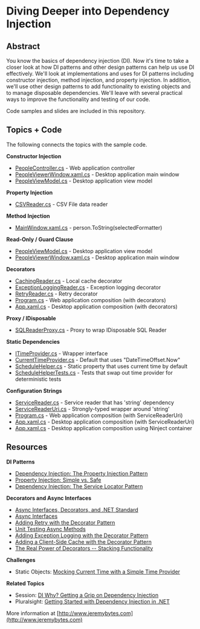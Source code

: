 # Diving Deeper into Dependency Injection

## Abstract  

You know the basics of dependency injection (DI). Now it's time to take a closer look at how DI patterns and other design patterns can help us use DI effectively. We'll look at implementations and uses for DI patterns including constructor injection, method injection, and property injection. In addition, we'll use other design patterns to add functionality to existing objects and to manage disposable dependencies. We'll leave with several practical ways to improve the functionality and testing of our code.  

Code samples and slides are included in this repository.

## Topics + Code  

The following connects the topics with the sample code.  

**Constructor Injection**  
* [PeopleController.cs](/04-diving-deeper-into-dependency-injection/MainDemo/PeopleViewer/Controllers/PeopleController.cs) - Web application controller
* [PeopleViewerWindow.xaml.cs](/04-diving-deeper-into-dependency-injection/MainDemo/PeopleViewer.View/PeopleViewerWindow.xaml.cs) - Desktop application main window
* [PeopleViewModel.cs](/04-diving-deeper-into-dependency-injection/MainDemo/PeopleViewer.Presentation/PeopleViewModel.cs) - Desktop application view model

**Property Injection**  
* [CSVReader.cs](/04-diving-deeper-into-dependency-injection/MainDemo/PersonDataReader.CSV/CSVReader.cs) - CSV File data reader  

**Method Injection**  
* [MainWindow.xaml.cs](/04-diving-deeper-into-dependency-injection/MethodInjection/PeopleViewer/MainWindow.xaml.cs) - person.ToString(selectedFormatter)  

**Read-Only / Guard Clause**  
* [PeopleViewModel.cs](/04-diving-deeper-into-dependency-injection/MainDemo/PeopleViewer.Presentation/PeopleViewModel.cs) - Desktop application view model
* [PeopleViewerWindow.xaml.cs](/04-diving-deeper-into-dependency-injection/MainDemo/PeopleViewer.View/PeopleViewerWindow.xaml.cs) - Desktop application main window

**Decorators**
* [CachingReader.cs](/04-diving-deeper-into-dependency-injection/MainDemo/PersonDataReader.Decorators/CachingReader.cs) - Local cache decorator  
* [ExceptionLoggingReader.cs](/04-diving-deeper-into-dependency-injection/MainDemo/PersonDataReader.Decorators/ExceptionLoggingReader.cs) - Exception logging decorator  
* [RetryReader.cs](/04-diving-deeper-into-dependency-injection/MainDemo/PersonDataReader.Decorators/RetryReader.cs) - Retry decorator  
* [Program.cs](/04-diving-deeper-into-dependency-injection/MainDemo/PeopleViewer/Program.cs) - Web application composition (with decorators)  
* [App.xaml.cs](/04-diving-deeper-into-dependency-injection/MainDemo/PeopleViewer.Desktop/App.xaml.cs) - Desktop application composition (with decorators)  

**Proxy / IDisposable**  
* [SQLReaderProxy.cs](/04-diving-deeper-into-dependency-injection/MainDemo/PersonDataReader.SQL/SQLReaderProxy.cs) - Proxy to wrap IDisposable SQL Reader  

**Static Dependencies**  
* [ITimeProvider.cs](/04-diving-deeper-into-dependency-injection/StaticDependencies/HouseControl.Library/Schedules/ITimeProvider.cs) - Wrapper interface
* [CurrentTimeProvider.cs](/04-diving-deeper-into-dependency-injection/StaticDependencies/HouseControl.Library/Schedules/CurrentTimeProvider.cs) - Default that uses "DateTimeOffset.Now"  
* [ScheduleHelper.cs](/04-diving-deeper-into-dependency-injection/StaticDependencies/HouseControl.Library/Schedules/ScheduleHelper.cs) - Static property that uses current time by default  
* [ScheduleHelperTests.cs](/04-diving-deeper-into-dependency-injection/StaticDependencies/HouseControl.Library.Test/ScheduleHelperTests.cs) - Tests that swap out time provider for deterministic tests

**Configuration Strings**  
* [ServiceReader.cs](/04-diving-deeper-into-dependency-injection/MainDemo/PersonDataReader.Service/ServiceReader.cs) - Service reader that has 'string' dependency
* [ServiceReaderUri.cs](/04-diving-deeper-into-dependency-injection/MainDemo/PersonDataReader.Service/ServiceReaderUri.cs) - Strongly-typed wrapper around 'string'
* [Program.cs](/04-diving-deeper-into-dependency-injection/MainDemo/PeopleViewer/Program.cs) - Web application composition (with ServiceReaderUri)  
* [App.xaml.cs](/04-diving-deeper-into-dependency-injection/MainDemo/PeopleViewer.Desktop/App.xaml.cs) - Desktop application composition (with ServiceReaderUri)  
* [App.xaml.cs](/04-diving-deeper-into-dependency-injection/MainDemo/PeopleViewer.Desktop.Ninject/App.xaml.cs) - Desktop application composition using Ninject container  

## Resources

**DI Patterns**  
* [Dependency Injection: The Property Injection Pattern](http://jeremybytes.blogspot.com/2014/01/dependency-injection-property-injection.html)  
* [Property Injection: Simple vs. Safe](http://jeremybytes.blogspot.com/2015/06/property-injection-simple-vs-safe.html)  
* [Dependency Injection: The Service Locator Pattern](http://jeremybytes.blogspot.com/2013/04/dependency-injection-service-locator.html)  

**Decorators and Async Interfaces**
* [Async Interfaces, Decorators, and .NET Standard](https://jeremybytes.blogspot.com/2019/01/more-di-async-interfaces-decorators-and.html)  
* [Async Interfaces](https://jeremybytes.blogspot.com/2019/01/more-di-async-interfaces.html)  
* [Adding Retry with the Decorator Pattern](https://jeremybytes.blogspot.com/2019/01/more-di-adding-retry-with-decorator.html)  
* [Unit Testing Async Methods](https://jeremybytes.blogspot.com/2019/01/more-di-unit-testing-async-methods.html)  
* [Adding Exception Logging with the Decorator Pattern](https://jeremybytes.blogspot.com/2019/01/more-di-adding-exception-logging-with.html)  
* [Adding a Client-Side Cache with the Decorator Pattern](https://jeremybytes.blogspot.com/2019/01/more-di-adding-client-side-cache-with.html)  
* [The Real Power of Decorators -- Stacking Functionality](https://jeremybytes.blogspot.com/2019/01/more-di-real-power-of-decorators.html)  

**Challenges**  
* Static Objects: [Mocking Current Time with a Simple Time Provider](https://jeremybytes.blogspot.com/2015/01/mocking-current-time-with-time-provider.html)  

**Related Topics**
* Session: [DI Why? Getting a Grip on Dependency Injection](http://www.jeremybytes.com/Demos.aspx#DI)
* Pluralsight: [Getting Started with Dependency Injection in .NET](https://app.pluralsight.com/library/courses/using-dependency-injection-on-ramp/table-of-contents) 

More information at [http://www.jeremybytes.com](http://www.jeremybytes.com)  